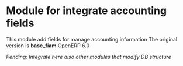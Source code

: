 Module for integrate accounting fields
======================================

This module add fields for manage accounting information
The original version is **base_fiam** OpenERP 6.0

*Pending: Integrate here also other modules that modify DB structure*
